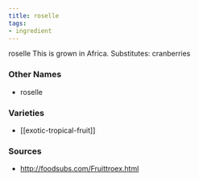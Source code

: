 ```yaml
---
title: roselle
tags:
- ingredient
---
```

roselle This is grown in Africa. Substitutes: cranberries

### Other Names

* roselle

### Varieties

* [[exotic-tropical-fruit]]

### Sources
* http://foodsubs.com/Fruittroex.html
